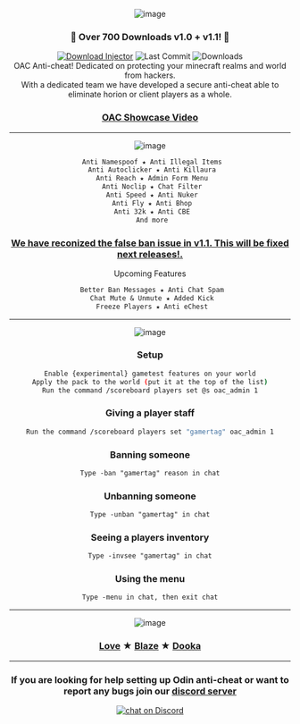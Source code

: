 <div align="center">
  
  ![image](https://media.discordapp.net/attachments/970211181958660127/1019026222979764335/Untitled31_1.png?width=1326&height=201)

  ### 🎉 Over 700 Downloads v1.0 + v1.1! 🎉<br>
  <a href="https://github.com/Hate2/OAC/releases/tag/V1.1"><img src="https://img.shields.io/static/v1?label=download&message=latest&color=12c970&logo=docusign&logoColor=white" alt="Download Injector" /></a>
  <img src="https://img.shields.io/github/last-commit/Hate2/OAC" alt="Last Commit"/>
  <img src="https://img.shields.io/github/downloads/Hate2/OAC/total" alt="Downloads"/><br>
  OAC Anti-cheat! Dedicated on protecting your minecraft realms and world from hackers.<br>
  With a dedicated team we have developed a secure anti-cheat able to eliminate horion or client players as a whole.<br>
  ### [OAC Showcase Video](https://youtu.be/sJks4fBk6t8)<br>

  ---

  ![image](https://user-images.githubusercontent.com/90171285/188550636-6bbc1ee2-9b95-4cdc-a982-d1554ddbaebf.png)
  
```diff
 Anti Namespoof ★ Anti Illegal Items
 Anti Autoclicker ★ Anti Killaura
 Anti Reach ★ Admin Form Menu
 Anti Noclip ★ Chat Filter
 Anti Speed ★ Anti Nuker
 Anti Fly ★ Anti Bhop
 Anti 32k ★ Anti CBE
 And more
```
 ### [We have reconized the false ban issue in v1.1. This will be fixed next releases!.](https://github.com/Hate2/OAC)
Upcoming Features<br>
```diff
 Better Ban Messages ★ Anti Chat Spam
 Chat Mute & Unmute ★ Added Kick
 Freeze Players ★ Anti eChest
```
  ---

  ![image](https://user-images.githubusercontent.com/90171285/188550662-105b8150-96bf-4f02-ae51-e9ee2890d3fa.png)

  ### Setup
  ```bash
  Enable {experimental} gametest features on your world
  Apply the pack to the world (put it at the top of the list)
  Run the command /scoreboard players set @s oac_admin 1
  ```
  
  ### Giving a player staff
  ```bash
  Run the command /scoreboard players set "gamertag" oac_admin 1
  ```
  
  ### Banning someone
  ```diff
  Type -ban "gamertag" reason in chat
  ```

  ### Unbanning someone
  ```diff
  Type -unban "gamertag" in chat
  ```

  ### Seeing a players inventory
  ```diff
  Type -invsee "gamertag" in chat
  ```

  ### Using the menu
  ```diff
  Type -menu in chat, then exit chat
  ```

  ---

![image](https://user-images.githubusercontent.com/90171285/188551211-aafb7a4e-ad31-4d88-bc7e-1b53d883a485.png)
  
  ### [Love](https://github.com/Hate2) ★ [Blaze](https://github.com/iBlqzed) ★ [Dooka](https://github.com/DookaDessss)

 ---
 ### If you are looking for help setting up Odin anti-cheat or want to report any bugs join our [discord server](https://discord.gg/YBHBn7UEtT)
 <a href="https://discord.gg/YBHBn7UEtT">
        <img src="https://img.shields.io/discord/818549844766752818?logo=discord"
            alt="chat on Discord"></a><br>
</div>

